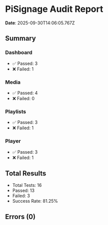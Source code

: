 # PiSignage Audit Report

**Date**: 2025-09-30T14:06:05.767Z

## Summary

### Dashboard
- ✅ Passed: 3
- ❌ Failed: 1

### Media
- ✅ Passed: 4
- ❌ Failed: 0

### Playlists
- ✅ Passed: 3
- ❌ Failed: 1

### Player
- ✅ Passed: 3
- ❌ Failed: 1

## Total Results
- Total Tests: 16
- Passed: 13
- Failed: 3
- Success Rate: 81.25%

## Errors (0)

